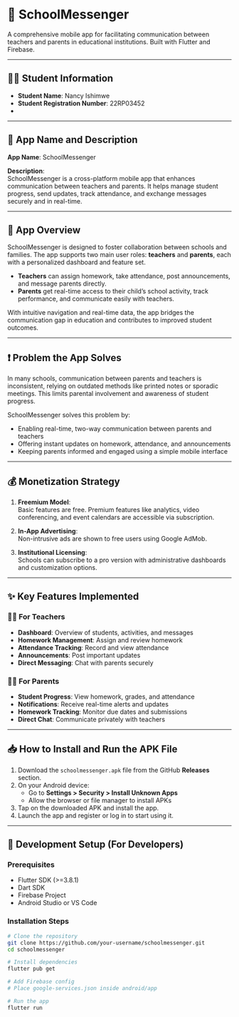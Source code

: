 # 📱 SchoolMessenger

A comprehensive mobile app for facilitating communication between teachers and parents in educational institutions. Built with Flutter and Firebase.

---

## 👩‍🎓 Student Information

- **Student Name**: Nancy Ishimwe  
- **Student Registration Number**: 22RP03452  
-

---

## 📝 App Name and Description

**App Name**: SchoolMessenger

**Description**:  
SchoolMessenger is a cross-platform mobile app that enhances communication between teachers and parents. It helps manage student progress, send updates, track attendance, and exchange messages securely and in real-time.

---

## 📘 App Overview

SchoolMessenger is designed to foster collaboration between schools and families. The app supports two main user roles: **teachers** and **parents**, each with a personalized dashboard and feature set.

- **Teachers** can assign homework, take attendance, post announcements, and message parents directly.
- **Parents** get real-time access to their child’s school activity, track performance, and communicate easily with teachers.

With intuitive navigation and real-time data, the app bridges the communication gap in education and contributes to improved student outcomes.

---

## ❗ Problem the App Solves

In many schools, communication between parents and teachers is inconsistent, relying on outdated methods like printed notes or sporadic meetings. This limits parental involvement and awareness of student progress.

SchoolMessenger solves this problem by:
- Enabling real-time, two-way communication between parents and teachers
- Offering instant updates on homework, attendance, and announcements
- Keeping parents informed and engaged using a simple mobile interface

---

## 💰 Monetization Strategy

1. **Freemium Model**:  
   Basic features are free. Premium features like analytics, video conferencing, and event calendars are accessible via subscription.

2. **In-App Advertising**:  
   Non-intrusive ads are shown to free users using Google AdMob.

3. **Institutional Licensing**:  
   Schools can subscribe to a pro version with administrative dashboards and customization options.

---

## ✨ Key Features Implemented

### 🧑‍🏫 For Teachers
- **Dashboard**: Overview of students, activities, and messages  
- **Homework Management**: Assign and review homework  
- **Attendance Tracking**: Record and view attendance  
- **Announcements**: Post important updates  
- **Direct Messaging**: Chat with parents securely  

### 👩‍👧 For Parents
- **Student Progress**: View homework, grades, and attendance  
- **Notifications**: Receive real-time alerts and updates  
- **Homework Tracking**: Monitor due dates and submissions  
- **Direct Chat**: Communicate privately with teachers  

---

## 📥 How to Install and Run the APK File

1. Download the `schoolmessenger.apk` file from the GitHub **Releases** section.
2. On your Android device:
   - Go to **Settings > Security > Install Unknown Apps**
   - Allow the browser or file manager to install APKs
3. Tap on the downloaded APK and install the app.
4. Launch the app and register or log in to start using it.

---

## 🔧 Development Setup (For Developers)

### Prerequisites
- Flutter SDK (>=3.8.1)
- Dart SDK
- Firebase Project
- Android Studio or VS Code

### Installation Steps

```bash
# Clone the repository
git clone https://github.com/your-username/schoolmessenger.git
cd schoolmessenger

# Install dependencies
flutter pub get

# Add Firebase config
# Place google-services.json inside android/app

# Run the app
flutter run
